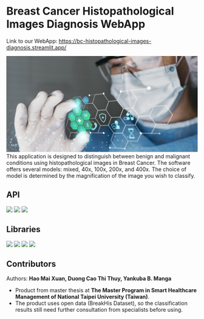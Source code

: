 # Breast Cancer Histopathological Images Diagnosis WebApp
Link to our WebApp: https://bc-histopathological-images-diagnosis.streamlit.app/

![Alt text](medical-banner-with-doctor-wearing-goggles.jpg)
This application is designed to distinguish between benign and malignant conditions using histopathological images in Breast Cancer. The software offers several models: mixed, 40x, 100x, 200x, and 400x. The choice of model is determined by the magnification of the image you wish to classify.

## API
<img src="https://upload.wikimedia.org/wikipedia/commons/thumb/2/21/Matlab_Logo.png/640px-Matlab_Logo.png" height="50"> <img src="https://www.svgrepo.com/show/376344/python.svg" height="50"> <img src="https://upload.wikimedia.org/wikipedia/commons/d/d0/Google_Colaboratory_SVG_Logo.svg" height="50"> 

## Libraries
<img src="https://gcs.vn/wp-content/uploads/2024/03/tensorflow-la-gi-9-1030x659.webp" height="50"> <img src="https://upload.wikimedia.org/wikipedia/commons/thumb/3/31/NumPy_logo_2020.svg/1200px-NumPy_logo_2020.svg.png" height="50"> <img src="https://streamlit.io/images/brand/streamlit-logo-primary-colormark-darktext.png" height="50"> <img src="https://upload.wikimedia.org/wikipedia/commons/f/fb/Google_Drive_-_New_Logo.png" height="50">

## Contributors

Authors: **Hao Mai Xuan, Duong Cao Thi Thuy, Yankuba B. Manga**

* Product from master thesis at **The Master Program in Smart Healthcare Management of National Taipei University (Taiwan)**. 
* The product uses open data (BreakHis Dataset), so the classification results still need further consultation from specialists before using.

